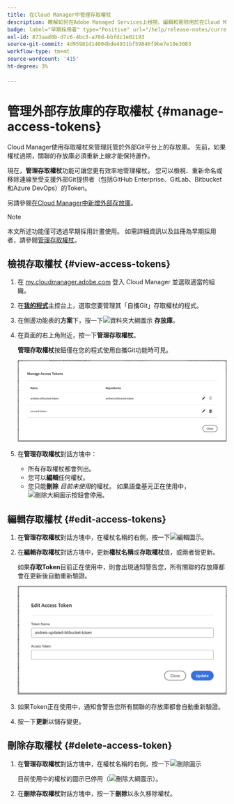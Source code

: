 ```yaml
---
title: 在Cloud Manager中管理存取權杖
description: 瞭解如何在Adobe Managed Services上檢視、編輯和刪除用於在Cloud Manager中自攜Git的存取權杖。
badge: label="早期採用者" type="Positive" url="/help/release-notes/current.md#access-tokens"
exl-id: 873aad0b-d7c6-4bc3-a70d-bbfdc1e02193
source-git-commit: 4d95981d14004bde4931bf59846f9be7e10e3083
workflow-type: tm+mt
source-wordcount: '415'
ht-degree: 3%

---
```


# 管理外部存放庫的存取權杖 {#manage-access-tokens}

Cloud Manager使用存取權杖來管理託管於外部Git平台上的存放庫。 先前，如果權杖過期，關聯的存放庫必須重新上線才能保持運作。

現在，**管理存取權杖**&#x200B;功能可讓您更有效率地管理權杖。 您可以檢視、重新命名或移除連線至受支援外部Git提供者（包括GitHub Enterprise、GitLab、Bitbucket和Azure DevOps）的Token。

另請參閱[在Cloud Manager中新增外部存放庫](/help/managing-code/external-repositories.md)。

>[!NOTE]
>
>本文所述功能僅可透過早期採用計畫使用。 如需詳細資訊以及註冊為早期採用者，請參閱[管理存取權杖](/help/release-notes/current.md#access-tokens)。

## 檢視存取權杖 {#view-access-tokens}

1. 在 [my.cloudmanager.adobe.com](https://my.cloudmanager.adobe.com/) 登入 Cloud Manager 並選取適當的組織。
1. 在&#x200B;**[我的程式](/help/getting-started/navigation.md#my-programs-console)**&#x200B;主控台上，選取您要管理其「自攜Git」存取權杖的程式。
1. 在側邊功能表的&#x200B;**方案**&#x200B;下，按一下![資料夾大綱圖示](https://spectrum.adobe.com/static/icons/workflow_18/Smock_FolderOutline_18_N.svg) **存放庫**。
1. 在頁面的右上角附近，按一下&#x200B;**管理存取權杖**。

   **管理存取權杖**&#x200B;按鈕僅在您的程式使用自攜Git功能時可見。

   ![管理存取權杖對話方塊列出一個使用中的權杖和一個使用中的權杖](/help/managing-code/assets/access-tokens-manage.png)

1. 在&#x200B;**管理存取權杖**&#x200B;對話方塊中：
   * 所有存取權杖都會列出。
   * 您可以&#x200B;**編輯**&#x200B;任何權杖。
   * 您只能&#x200B;**刪除** *目前未使用*&#x200B;的權杖。 如果語彙基元正在使用中，![刪除大綱圖示](https://spectrum.adobe.com/static/icons/workflow_18/Smock_DeleteOutline_18_N.svg)按鈕會停用。

## 編輯存取權杖 {#edit-access-tokens}

1. 在&#x200B;**管理存取權杖**&#x200B;對話方塊中，在權杖名稱的右側，按一下![編輯圖示](https://spectrum.adobe.com/static/icons/workflow_18/Smock_Edit_18_N.svg)。
1. 在&#x200B;**編輯存取權杖**&#x200B;對話方塊中，更新&#x200B;**權杖名稱**&#x200B;或&#x200B;**存取權杖**&#x200B;值，或兩者皆更新。

   如果&#x200B;**存取Token**&#x200B;目前正在使用中，則會出現通知警告您，所有關聯的存放庫都會在更新後自動重新驗證。

   ![編輯存取權杖對話方塊](/help/managing-code/assets/access-tokens-edit.png)

1. 如果Token正在使用中，通知會警告您所有關聯的存放庫都會自動重新驗證。

1. 按一下&#x200B;**更新**&#x200B;以儲存變更。

## 刪除存取權杖 {#delete-access-token}

1. 在&#x200B;**管理存取權杖**&#x200B;對話方塊中，在權杖名稱的右側，按一下![刪除圖示](https://spectrum.adobe.com/static/icons/workflow_18/Smock_Delete_18_N.svg)

   目前使用中的權杖的圖示已停用（![刪除大綱圖示](https://spectrum.adobe.com/static/icons/workflow_18/Smock_DeleteOutline_18_N.svg)）。

1. 在&#x200B;**刪除存取權杖**&#x200B;對話方塊中，按一下&#x200B;**刪除**&#x200B;以永久移除權杖。
